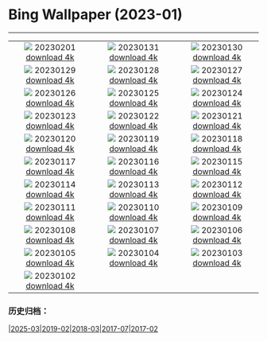 # Bing Wallpaper (2023-01)
**************
| | | |
| :----: | :----: | :----: |
| ![](https://www.bing.com/th?id=OHR.SunriseCastle_ZH-CN6235928386_1920x1080.jpg) 20230201 [download 4k](https://www.bing.com/th?id=OHR.SunriseCastle_ZH-CN6235928386_UHD.jpg) | ![](https://www.bing.com/th?id=OHR.ZebraTrio_ZH-CN5902552401_1920x1080.jpg) 20230131 [download 4k](https://www.bing.com/th?id=OHR.ZebraTrio_ZH-CN5902552401_UHD.jpg) | ![](https://www.bing.com/th?id=OHR.NagarholeNationalPark_ZH-CN2550578922_1920x1080.jpg) 20230130 [download 4k](https://www.bing.com/th?id=OHR.NagarholeNationalPark_ZH-CN2550578922_UHD.jpg) |
| ![](https://www.bing.com/th?id=OHR.BlackbirdDay_ZH-CN2291101162_1920x1080.jpg) 20230129 [download 4k](https://www.bing.com/th?id=OHR.BlackbirdDay_ZH-CN2291101162_UHD.jpg) | ![](https://www.bing.com/th?id=OHR.BlueBahamas_ZH-CN2083290847_1920x1080.jpg) 20230128 [download 4k](https://www.bing.com/th?id=OHR.BlueBahamas_ZH-CN2083290847_UHD.jpg) | ![](https://www.bing.com/th?id=OHR.RedMangrove_ZH-CN4083989028_1920x1080.jpg) 20230127 [download 4k](https://www.bing.com/th?id=OHR.RedMangrove_ZH-CN4083989028_UHD.jpg) |
| ![](https://www.bing.com/th?id=OHR.HighArchChina_ZH-CN8170154553_1920x1080.jpg) 20230126 [download 4k](https://www.bing.com/th?id=OHR.HighArchChina_ZH-CN8170154553_UHD.jpg) | ![](https://www.bing.com/th?id=OHR.BirksofAberfeldy_ZH-CN7810226692_1920x1080.jpg) 20230125 [download 4k](https://www.bing.com/th?id=OHR.BirksofAberfeldy_ZH-CN7810226692_UHD.jpg) | ![](https://www.bing.com/th?id=OHR.ColleSantaLucia_ZH-CN7638164714_1920x1080.jpg) 20230124 [download 4k](https://www.bing.com/th?id=OHR.ColleSantaLucia_ZH-CN7638164714_UHD.jpg) |
| ![](https://www.bing.com/th?id=OHR.SunriseMoai_ZH-CN7413178404_1920x1080.jpg) 20230123 [download 4k](https://www.bing.com/th?id=OHR.SunriseMoai_ZH-CN7413178404_UHD.jpg) | ![](https://www.bing.com/th?id=OHR.ChineseSpringFestival2023_ZH-CN7281854882_1920x1080.jpg) 20230122 [download 4k](https://www.bing.com/th?id=OHR.ChineseSpringFestival2023_ZH-CN7281854882_UHD.jpg) | ![](https://www.bing.com/th?id=OHR.ChineseNewYearEve2023_ZH-CN7188893388_1920x1080.jpg) 20230121 [download 4k](https://www.bing.com/th?id=OHR.ChineseNewYearEve2023_ZH-CN7188893388_UHD.jpg) |
| ![](https://www.bing.com/th?id=OHR.FalklandKings_ZH-CN6891102487_1920x1080.jpg) 20230120 [download 4k](https://www.bing.com/th?id=OHR.FalklandKings_ZH-CN6891102487_UHD.jpg) | ![](https://www.bing.com/th?id=OHR.SFFParkCity_ZH-CN6707019061_1920x1080.jpg) 20230119 [download 4k](https://www.bing.com/th?id=OHR.SFFParkCity_ZH-CN6707019061_UHD.jpg) | ![](https://www.bing.com/th?id=OHR.WhiteSands_ZH-CN6500188005_1920x1080.jpg) 20230118 [download 4k](https://www.bing.com/th?id=OHR.WhiteSands_ZH-CN6500188005_UHD.jpg) |
| ![](https://www.bing.com/th?id=OHR.SessileOaks_ZH-CN6385464274_1920x1080.jpg) 20230117 [download 4k](https://www.bing.com/th?id=OHR.SessileOaks_ZH-CN6385464274_UHD.jpg) | ![](https://www.bing.com/th?id=OHR.FrozenBubblesAlberta_ZH-CN6154214678_1920x1080.jpg) 20230116 [download 4k](https://www.bing.com/th?id=OHR.FrozenBubblesAlberta_ZH-CN6154214678_UHD.jpg) | ![](https://www.bing.com/th?id=OHR.Turku_ZH-CN6008877545_1920x1080.jpg) 20230115 [download 4k](https://www.bing.com/th?id=OHR.Turku_ZH-CN6008877545_UHD.jpg) |
| ![](https://www.bing.com/th?id=OHR.DonkeyFeast_ZH-CN5880627132_1920x1080.jpg) 20230114 [download 4k](https://www.bing.com/th?id=OHR.DonkeyFeast_ZH-CN5880627132_UHD.jpg) | ![](https://www.bing.com/th?id=OHR.Pneumatocysts_ZH-CN5721988566_1920x1080.jpg) 20230113 [download 4k](https://www.bing.com/th?id=OHR.Pneumatocysts_ZH-CN5721988566_UHD.jpg) | ![](https://www.bing.com/th?id=OHR.RumeliHisari_ZH-CN0185820275_1920x1080.jpg) 20230112 [download 4k](https://www.bing.com/th?id=OHR.RumeliHisari_ZH-CN0185820275_UHD.jpg) |
| ![](https://www.bing.com/th?id=OHR.GodrevyRocks_ZH-CN0051118926_1920x1080.jpg) 20230111 [download 4k](https://www.bing.com/th?id=OHR.GodrevyRocks_ZH-CN0051118926_UHD.jpg) | ![](https://www.bing.com/th?id=OHR.HummockIce_ZH-CN9917832145_1920x1080.jpg) 20230110 [download 4k](https://www.bing.com/th?id=OHR.HummockIce_ZH-CN9917832145_UHD.jpg) | ![](https://www.bing.com/th?id=OHR.BisonWindCave_ZH-CN9778045938_1920x1080.jpg) 20230109 [download 4k](https://www.bing.com/th?id=OHR.BisonWindCave_ZH-CN9778045938_UHD.jpg) |
| ![](https://www.bing.com/th?id=OHR.Breckenridge_ZH-CN9598860382_1920x1080.jpg) 20230108 [download 4k](https://www.bing.com/th?id=OHR.Breckenridge_ZH-CN9598860382_UHD.jpg) | ![](https://www.bing.com/th?id=OHR.Mohair_ZH-CN9435762268_1920x1080.jpg) 20230107 [download 4k](https://www.bing.com/th?id=OHR.Mohair_ZH-CN9435762268_UHD.jpg) | ![](https://www.bing.com/th?id=OHR.BlackFell_ZH-CN9224189688_1920x1080.jpg) 20230106 [download 4k](https://www.bing.com/th?id=OHR.BlackFell_ZH-CN9224189688_UHD.jpg) |
| ![](https://www.bing.com/th?id=OHR.HermelinSchnee_ZH-CN8839783506_1920x1080.jpg) 20230105 [download 4k](https://www.bing.com/th?id=OHR.HermelinSchnee_ZH-CN8839783506_UHD.jpg) | ![](https://www.bing.com/th?id=OHR.Perihelion_ZH-CN8681537155_1920x1080.jpg) 20230104 [download 4k](https://www.bing.com/th?id=OHR.Perihelion_ZH-CN8681537155_UHD.jpg) | ![](https://www.bing.com/th?id=OHR.SandhillSleeping_ZH-CN8483997851_1920x1080.jpg) 20230103 [download 4k](https://www.bing.com/th?id=OHR.SandhillSleeping_ZH-CN8483997851_UHD.jpg) |
| ![](https://www.bing.com/th?id=OHR.HohenzollernBurg_ZH-CN8109082566_1920x1080.jpg) 20230102 [download 4k](https://www.bing.com/th?id=OHR.HohenzollernBurg_ZH-CN8109082566_UHD.jpg) |  |  |

### 历史归档：

|[2025-03](bing/2025-03/2025-03.md)|[2019-02](bing/2019-02/2019-02.md)|[2018-03](bing/2018-03/2018-03.md)|[2017-07](bing/2017-07/2017-07.md)|[2017-02](bing/2017-02/2017-02.md)